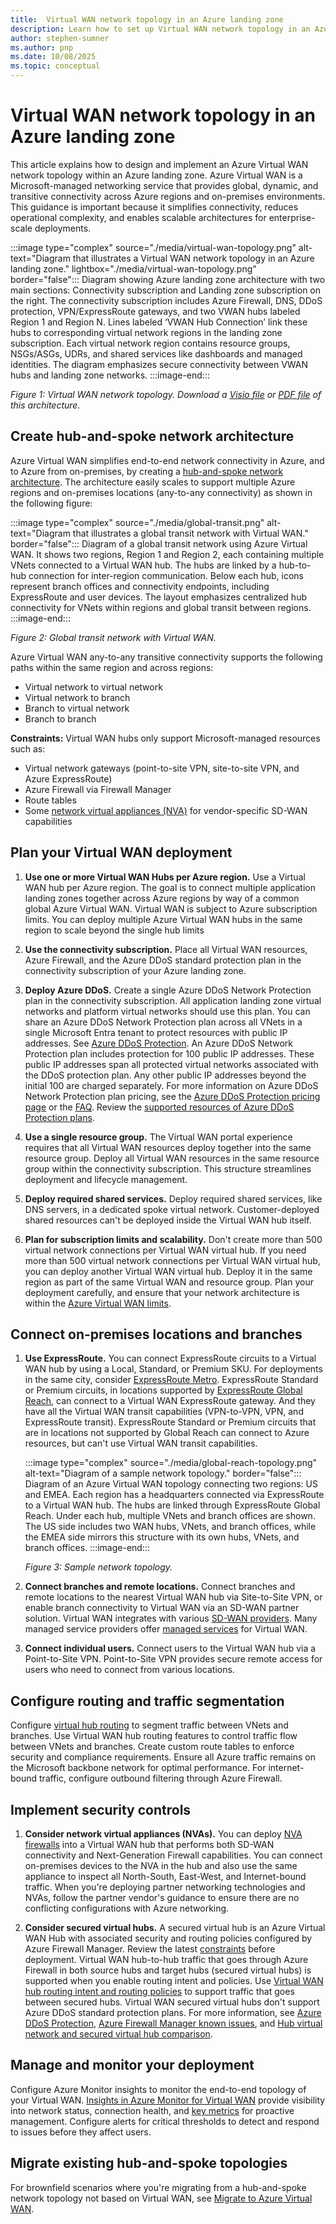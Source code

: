 ```yaml
---
title:  Virtual WAN network topology in an Azure landing zone
description: Learn how to set up Virtual WAN network topology in an Azure landing zone
author: stephen-sumner
ms.author: pnp
ms.date: 10/08/2025
ms.topic: conceptual
---
```


# Virtual WAN network topology in an Azure landing zone

This article explains how to design and implement an Azure Virtual WAN network topology within an Azure landing zone. Azure Virtual WAN is a Microsoft-managed networking service that provides global, dynamic, and transitive connectivity across Azure regions and on-premises environments. This guidance is important because it simplifies connectivity, reduces operational complexity, and enables scalable architectures for enterprise-scale deployments.

:::image type="complex" source="./media/virtual-wan-topology.png" alt-text="Diagram that illustrates a Virtual WAN network topology in an Azure landing zone." lightbox="./media/virtual-wan-topology.png" border="false":::
    Diagram showing Azure landing zone architecture with two main sections: Connectivity subscription and Landing zone subscription on the right. The connectivity subscription includes Azure Firewall, DNS, DDoS protection, VPN/ExpressRoute gateways, and two VWAN hubs labeled Region 1 and Region N. Lines labeled ‘VWAN Hub Connection’ link these hubs to corresponding virtual network regions in the landing zone subscription. Each virtual network region contains resource groups, NSGs/ASGs, UDRs, and shared services like dashboards and managed identities. The diagram emphasizes secure connectivity between VWAN hubs and landing zone networks.
:::image-end:::

*Figure 1: Virtual WAN network topology. Download a [Visio file](https://github.com/MicrosoftDocs/cloud-adoption-framework/raw/main/docs/ready/enterprise-scale/media/enterprise-scale-architecture.vsdx) or [PDF file](https://github.com/MicrosoftDocs/cloud-adoption-framework/raw/main/docs/ready/enterprise-scale/media/enterprise-scale-architecture.pdf) of this architecture.*

## Create hub-and-spoke network architecture

Azure Virtual WAN simplifies end-to-end network connectivity in Azure, and to Azure from on-premises, by creating a [hub-and-spoke network architecture](/azure/virtual-wan/virtual-wan-global-transit-network-architecture). The architecture easily scales to support multiple Azure regions and on-premises locations (any-to-any connectivity) as shown in the following figure:

:::image type="complex" source="./media/global-transit.png" alt-text="Diagram that illustrates a global transit network with Virtual WAN." border="false":::
    Diagram of a global transit network using Azure Virtual WAN. It shows two regions, Region 1 and Region 2, each containing multiple VNets connected to a Virtual WAN hub. The hubs are linked by a hub-to-hub connection for inter-region communication. Below each hub, icons represent branch offices and connectivity endpoints, including ExpressRoute and user devices. The layout emphasizes centralized hub connectivity for VNets within regions and global transit between regions.
:::image-end:::

*Figure 2: Global transit network with Virtual WAN.*

Azure Virtual WAN any-to-any transitive connectivity supports the following paths within the same region and across regions:

   - Virtual network to virtual network
   - Virtual network to branch
   - Branch to virtual network
   - Branch to branch

**Constraints:** Virtual WAN hubs only support Microsoft-managed resources such as:

   - Virtual network gateways (point-to-site VPN, site-to-site VPN, and Azure ExpressRoute)
   - Azure Firewall via Firewall Manager
   - Route tables
   - Some [network virtual appliances (NVA)](/azure/virtual-wan/about-nva-hub) for vendor-specific SD-WAN capabilities

## Plan your Virtual WAN deployment

1. **Use one or more Virtual WAN Hubs per Azure region.** Use a Virtual WAN hub per Azure region. The goal is to connect multiple application landing zones together across Azure regions by way of a common global Azure Virtual WAN. Virtual WAN is subject to Azure subscription limits. You can deploy multiple Azure Virtual WAN hubs in the same region to scale beyond the single hub limits

1. **Use the connectivity subscription.** Place all Virtual WAN resources, Azure Firewall, and the Azure DDoS standard protection plan in the connectivity subscription of your Azure landing zone.

1. **Deploy Azure DDoS.** Create a single Azure DDoS Network Protection plan in the connectivity subscription. All application landing zone virtual networks and platform virtual networks should use this plan. You can share an Azure DDoS Network Protection plan across all VNets in a single Microsoft Entra tenant to protect resources with public IP addresses. See [Azure DDoS Protection](/azure/ddos-protection/ddos-protection-overview). An Azure DDoS Network Protection plan includes protection for 100 public IP addresses. These public IP addresses span all protected virtual networks associated with the DDoS protection plan. Any other public IP addresses beyond the initial 100 are charged separately. For more information on Azure DDoS Network Protection plan pricing, see the [Azure DDoS Protection pricing page](https://azure.microsoft.com/pricing/details/ddos-protection/) or the [FAQ](/azure/ddos-protection/ddos-faq#how-does-pricing-work). Review the [supported resources of Azure DDoS Protection plans](/azure/ddos-protection/ddos-faq#what-are-the-supported-protected-resource-types).

1. **Use a single resource group.** The Virtual WAN portal experience requires that all Virtual WAN resources deploy together into the same resource group. Deploy all Virtual WAN resources in the same resource group within the connectivity subscription. This structure streamlines deployment and lifecycle management.

1. **Deploy required shared services.** Deploy required shared services, like DNS servers, in a dedicated spoke virtual network. Customer-deployed shared resources can't be deployed inside the Virtual WAN hub itself.

1. **Plan for subscription limits and scalability.** Don't create more than 500 virtual network connections per Virtual WAN virtual hub. If you need more than 500 virtual network connections per Virtual WAN virtual hub, you can deploy another Virtual WAN virtual hub. Deploy it in the same region as part of the same Virtual WAN and resource group. Plan your deployment carefully, and ensure that your network architecture is within the [Azure Virtual WAN limits](/azure/azure-resource-manager/management/azure-subscription-service-limits#azure-virtual-wan-limits).

## Connect on-premises locations and branches

1. **Use ExpressRoute.** You can connect ExpressRoute circuits to a Virtual WAN hub by using a Local, Standard, or Premium SKU. For deployments in the same city, consider [ExpressRoute Metro](/azure/expressroute/metro). ExpressRoute Standard or Premium circuits, in locations supported by [ExpressRoute Global Reach](/azure/expressroute/expressroute-global-reach), can connect to a Virtual WAN ExpressRoute gateway. And they have all the Virtual WAN transit capabilities (VPN-to-VPN, VPN, and ExpressRoute transit). ExpressRoute Standard or Premium circuits that are in locations not supported by Global Reach can connect to Azure resources, but can't use Virtual WAN transit capabilities.

    :::image type="complex" source="./media/global-reach-topology.png" alt-text="Diagram of a sample network topology." border="false":::
   Diagram of an Azure Virtual WAN topology connecting two regions: US and EMEA. Each region has a headquarters connected via ExpressRoute to a Virtual WAN hub. The hubs are linked through ExpressRoute Global Reach. Under each hub, multiple VNets and branch offices are shown. The US side includes two WAN hubs, VNets, and branch offices, while the EMEA side mirrors this structure with its own hubs, VNets, and branch offices.
    :::image-end:::

    *Figure 3: Sample network topology.*

1. **Connect branches and remote locations.** Connect branches and remote locations to the nearest Virtual WAN hub via Site-to-Site VPN, or enable branch connectivity to Virtual WAN via an SD-WAN partner solution. Virtual WAN integrates with various [SD-WAN providers](/azure/virtual-wan/virtual-wan-locations-partners). Many managed service providers offer [managed services](/azure/networking/networking-partners-msp) for Virtual WAN.

1. **Connect individual users.** Connect users to the Virtual WAN hub via a Point-to-Site VPN. Point-to-Site VPN provides secure remote access for users who need to connect from various locations.

## Configure routing and traffic segmentation

Configure [virtual hub routing](/azure/virtual-wan/about-virtual-hub-routing) to segment traffic between VNets and branches. Use Virtual WAN hub routing features to control traffic flow between VNets and branches. Create custom route tables to enforce security and compliance requirements. Ensure all Azure traffic remains on the Microsoft backbone network for optimal performance. For internet-bound traffic, configure outbound filtering through Azure Firewall.

## Implement security controls

1. **Consider network virtual appliances (NVAs).** You can deploy [NVA firewalls](/azure/virtual-wan/about-nva-hub#security-provided-by-nva-firewalls) into a Virtual WAN hub that performs both SD-WAN connectivity and Next-Generation Firewall capabilities. You can connect on-premises devices to the NVA in the hub and also use the same appliance to inspect all North-South, East-West, and Internet-bound traffic. When you're deploying partner networking technologies and NVAs, follow the partner vendor's guidance to ensure there are no conflicting configurations with Azure networking.

1. **Consider secured virtual hubs.** A secured virtual hub is an Azure Virtual WAN Hub with associated security and routing policies configured by Azure Firewall Manager. Review the latest [constraints](/azure/firewall-manager/overview#known-issues) before deployment. Virtual WAN hub-to-hub traffic that goes through Azure Firewall in both source hubs and target hubs (secured virtual hubs) is supported when you enable routing intent and policies. Use [Virtual WAN hub routing intent and routing policies](/azure/virtual-wan/how-to-routing-policies) to support traffic that goes between secured hubs. Virtual WAN secured virtual hubs don't support Azure DDoS standard protection plans. For more information, see [Azure DDoS Protection](/azure/ddos-protection/ddos-protection-overview), [Azure Firewall Manager known issues](/azure/firewall-manager/overview#known-issues), and [Hub virtual network and secured virtual hub comparison](/azure/firewall-manager/vhubs-and-vnets#comparison).

## Manage and monitor your deployment

Configure Azure Monitor insights to monitor the end-to-end topology of your Virtual WAN. [Insights in Azure Monitor for Virtual WAN](/azure/virtual-wan/azure-monitor-insights) provide visibility into network status, connection health, and [key metrics](/azure/virtual-wan/azure-monitor-insights#detailed) for proactive management. Configure alerts for critical thresholds to detect and respond to issues before they affect users.

## Migrate existing hub-and-spoke topologies

For brownfield scenarios where you're migrating from a hub-and-spoke network topology not based on Virtual WAN, see [Migrate to Azure Virtual WAN](/azure/virtual-wan/migrate-from-hub-spoke-topology).
